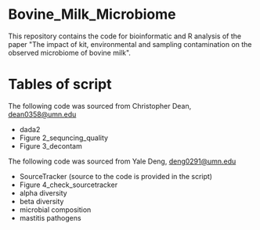 # Bovine_Milk_Microbiome
This repository contains the code for bioinformatic and R analysis of the paper "The impact of kit, environmental and sampling contamination on the observed microbiome of bovine milk".

# Tables of script
The following code was sourced from Christopher Dean, <dean0358@umn.edu>
- dada2
- Figure 2_sequncing_quality
- Figure 3_decontam


The following code was sourced from Yale Deng, <deng0291@umn.edu>
- SourceTracker (source to the code is provided in the script)
- Figure 4_check_sourcetracker
- alpha diversity
- beta diversity
- microbial composition
- mastitis pathogens
